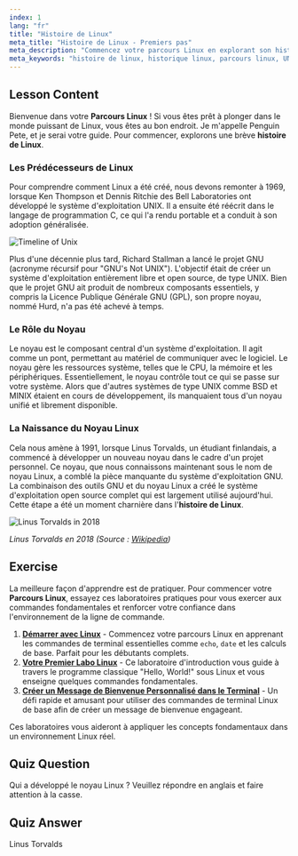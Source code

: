 ```yaml
---
index: 1
lang: "fr"
title: "Histoire de Linux"
meta_title: "Histoire de Linux - Premiers pas"
meta_description: "Commencez votre parcours Linux en explorant son histoire. Découvrez ses origines avec UNIX, le projet GNU et la création du noyau Linux par Linus Torvalds."
meta_keywords: "histoire de linux, historique linux, parcours linux, UNIX, projet GNU, Linus Torvalds, noyau Linux, linux débutant"
---
```


## Lesson Content

Bienvenue dans votre **Parcours Linux** ! Si vous êtes prêt à plonger dans le monde puissant de Linux, vous êtes au bon endroit. Je m'appelle Penguin Pete, et je serai votre guide. Pour commencer, explorons une brève **histoire de Linux**.

### Les Prédécesseurs de Linux

Pour comprendre comment Linux a été créé, nous devons remonter à 1969, lorsque Ken Thompson et Dennis Ritchie des Bell Laboratories ont développé le système d'exploitation UNIX. Il a ensuite été réécrit dans le langage de programmation C, ce qui l'a rendu portable et a conduit à son adoption généralisée.

![Timeline of Unix](https://file.labex.io/files/ed9c245d-e8be-4287-bf34-67750b042542.jpg)

Plus d'une décennie plus tard, Richard Stallman a lancé le projet GNU (acronyme récursif pour "GNU's Not UNIX"). L'objectif était de créer un système d'exploitation entièrement libre et open source, de type UNIX. Bien que le projet GNU ait produit de nombreux composants essentiels, y compris la Licence Publique Générale GNU (GPL), son propre noyau, nommé Hurd, n'a pas été achevé à temps.

### Le Rôle du Noyau

Le noyau est le composant central d'un système d'exploitation. Il agit comme un pont, permettant au matériel de communiquer avec le logiciel. Le noyau gère les ressources système, telles que le CPU, la mémoire et les périphériques. Essentiellement, le noyau contrôle tout ce qui se passe sur votre système. Alors que d'autres systèmes de type UNIX comme BSD et MINIX étaient en cours de développement, ils manquaient tous d'un noyau unifié et librement disponible.

### La Naissance du Noyau Linux

Cela nous amène à 1991, lorsque Linus Torvalds, un étudiant finlandais, a commencé à développer un nouveau noyau dans le cadre d'un projet personnel. Ce noyau, que nous connaissons maintenant sous le nom de noyau Linux, a comblé la pièce manquante du système d'exploitation GNU. La combinaison des outils GNU et du noyau Linux a créé le système d'exploitation open source complet qui est largement utilisé aujourd'hui. Cette étape a été un moment charnière dans l'**histoire de Linux**.

![Linus Torvalds in 2018](https://file.labex.io/files/3e1311fd-b8ca-45e7-8d02-9aac6377bb36.jpg)

_Linus Torvalds en 2018 (Source : [Wikipedia](https://en.wikipedia.org/wiki/Linus_Torvalds))_

## Exercise

La meilleure façon d'apprendre est de pratiquer. Pour commencer votre **Parcours Linux**, essayez ces laboratoires pratiques pour vous exercer aux commandes fondamentales et renforcer votre confiance dans l'environnement de la ligne de commande.

1. **[Démarrer avec Linux](https://labex.io/fr/labs/linux-getting-started-with-linux-446315)** - Commencez votre parcours Linux en apprenant les commandes de terminal essentielles comme `echo`, `date` et les calculs de base. Parfait pour les débutants complets.
2. **[Votre Premier Labo Linux](https://labex.io/fr/labs/linux-your-first-linux-lab-270253)** - Ce laboratoire d'introduction vous guide à travers le programme classique "Hello, World!" sous Linux et vous enseigne quelques commandes fondamentales.
3. **[Créer un Message de Bienvenue Personnalisé dans le Terminal](https://labex.io/fr/labs/linux-create-personalized-terminal-greeting-446322)** - Un défi rapide et amusant pour utiliser des commandes de terminal Linux de base afin de créer un message de bienvenue engageant.

Ces laboratoires vous aideront à appliquer les concepts fondamentaux dans un environnement Linux réel.

## Quiz Question

Qui a développé le noyau Linux ? Veuillez répondre en anglais et faire attention à la casse.

## Quiz Answer

Linus Torvalds
